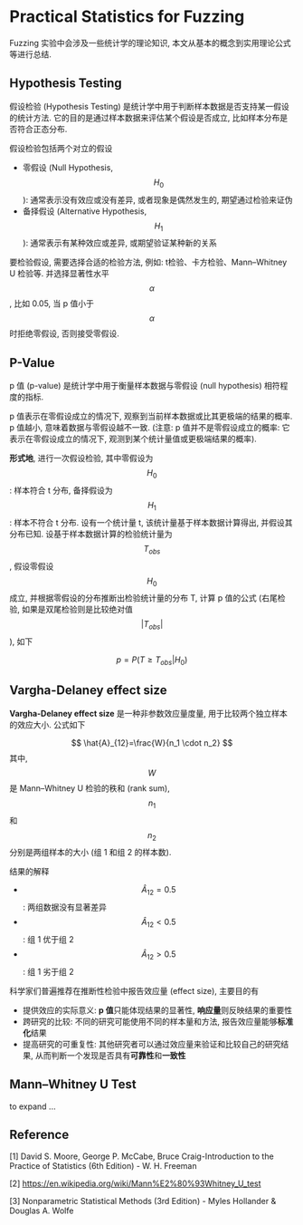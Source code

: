 # Practical Statistics for Fuzzing

Fuzzing 实验中会涉及一些统计学的理论知识, 本文从基本的概念到实用理论公式等进行总结.



## Hypothesis Testing

假设检验 (Hypothesis Testing) 是统计学中用于判断样本数据是否支持某一假设的统计方法. 它的目的是通过样本数据来评估某个假设是否成立, 比如样本分布是否符合正态分布. 

假设检验包括两个对立的假设

+ 零假设 (Null Hypothesis, $$H_0$$): 通常表示没有效应或没有差异, 或者现象是偶然发生的, 期望通过检验来证伪
+ 备择假设 (Alternative Hypothesis, $$H_1$$): 通常表示有某种效应或差异, 或期望验证某种新的关系

要检验假设, 需要选择合适的检验方法, 例如: t检验、卡方检验、Mann–Whitney U 检验等. 并选择显著性水平 $$\alpha$$, 比如 0.05, 当 p 值小于 $$\alpha$$ 时拒绝零假设, 否则接受零假设. 



## P-Value

p 值 (p-value) 是统计学中用于衡量样本数据与零假设 (null hypothesis) 相符程度的指标.

p 值表示在零假设成立的情况下, 观察到当前样本数据或比其更极端的结果的概率. p 值越小, 意味着数据与零假设越不一致. (注意: p 值并不是零假设成立的概率: 它表示在零假设成立的情况下, 观测到某个统计量值或更极端结果的概率). 

**形式地**, 进行一次假设检验, 其中零假设为 $$H_0$$: 样本符合 t 分布, 备择假设为 $$H_1$$: 样本不符合 t 分布. 设有一个统计量 t, 该统计量基于样本数据计算得出, 并假设其分布已知. 设基于样本数据计算的检验统计量为 $$T_{obs}$$, 假设零假设 $$H_0$$ 成立, 并根据零假设的分布推断出检验统计量的分布 T, 计算 p 值的公式 (右尾检验, 如果是双尾检验则是比较绝对值 $$|T_{obs}|$$), 如下


$$
p = P(T \geq T_{obs} | H_0)
$$




## Vargha-Delaney effect size

**Vargha-Delaney effect size** 是一种非参数效应量度量, 用于比较两个独立样本的效应大小. 公式如下


$$
\hat{A}_{12}=\frac{W}{n_1 \cdot n_2}
$$
其中, $$W$$ 是 Mann–Whitney U 检验的秩和 (rank sum), $$n_1$$ 和 $$n_2$$ 分别是两组样本的大小 (组 1 和组 2 的样本数). 

结果的解释

+ $$\hat{A}_{12} = 0.5$$: 两组数据没有显著差异
+ $$\hat{A}_{12} < 0.5$$: 组 1 优于组 2 
+ $$\hat{A}_{12} > 0.5$$: 组 1 劣于组 2 



科学家们普遍推荐在推断性检验中报告效应量 (effect size), 主要目的有

+ 提供效应的实际意义: **p 值**只能体现结果的显著性, **响应量**则反映结果的重要性
+ 跨研究的比较: 不同的研究可能使用不同的样本量和方法, 报告效应量能够**标准化**结果
+ 提高研究的可重复性: 其他研究者可以通过效应量来验证和比较自己的研究结果, 从而判断一个发现是否具有**可靠性**和**一致性**



## Mann–Whitney U Test

to expand ...





## Reference 

[1] David S. Moore, George P. McCabe, Bruce Craig-Introduction to the Practice of Statistics (6th Edition) - W. H. Freeman

[2] https://en.wikipedia.org/wiki/Mann%E2%80%93Whitney_U_test

[3] Nonparametric Statistical Methods (3rd Edition) - Myles Hollander & Douglas A. Wolfe

